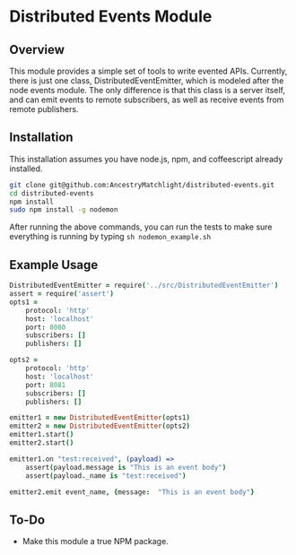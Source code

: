 # Distributed Events Module
## Overview
This module provides a simple set of tools to write evented APIs.  Currently, there is just one class, DistributedEventEmitter, which is modeled after the node events module.  The only difference is that this class is a server itself, and can emit events to remote subscribers, as well as receive events from remote publishers.

## Installation
This installation assumes you have node.js, npm, and coffeescript already installed.
```bash
git clone git@github.com:AncestryMatchlight/distributed-events.git
cd distributed-events
npm install
sudo npm install -g nodemon
```
After running the above commands, you can run the tests to make sure everything is running by typing `sh nodemon_example.sh`

## Example Usage
```coffeescript
DistributedEventEmitter = require('../src/DistributedEventEmitter')
assert = require('assert')
opts1 =
    protocol: 'http'
    host: 'localhost'
    port: 8080
    subscribers: []
    publishers: []

opts2 =
    protocol: 'http'
    host: 'localhost'
    port: 8081
    subscribers: []
    publishers: []

emitter1 = new DistributedEventEmitter(opts1)
emitter2 = new DistributedEventEmitter(opts2)
emitter1.start()
emitter2.start()

emitter1.on "test:received", (payload) =>
    assert(payload.message is "This is an event body")
    assert(payload._name is "test:received")

emitter2.emit event_name, {message:  "This is an event body"}

```

## To-Do
- Make this module a true NPM package.
